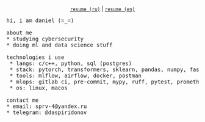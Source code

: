 <p align="center">
  <a href="https://notaskynet.github.io/resume/ru/"><code>resume (ru)</code></a> |
  <a href="https://notaskynet.github.io/resume/en/"><code>resume (en)</code></a>
</p>

<pre>
hi, i am daniel (=_=)

about me
* studying cybersecurity
* doing ml and data science stuff

technologies i use
 * langs: c/c++, python, sql (postgres)
 * stack: pytorch, transformers, sklearn, pandas, numpy, fastapi
 * tools: mlflow, airflow, docker, postman
 * mlops: gitlab ci, pre-commit, mypy, ruff, pytest, prometheus
 * os: linux, macos

contact me
* email: sprv-4@yandex.ru
* telegram: @daspiridonov
</pre>
